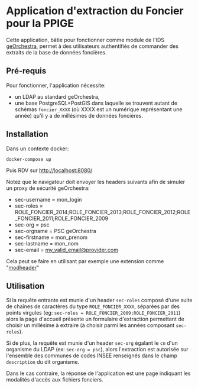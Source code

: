 # Application d'extraction du Foncier pour la PPIGE

Cette application, bâtie pour fonctionner comme module de l'IDS [geOrchestra](https://github.com/georchestra/georchestra), permet à des utilisateurs authentifiés de commander des extraits de la base de données foncières.

## Pré-requis

Pour fonctionner, l'application nécessite:
 * un LDAP au standard geOrchestra,
 * une base PostgreSQL+PostGIS dans laquelle se trouvent autant de schémas `foncier_XXXX` (où XXXX est un numérique représentant une année) qu'il y a de millésimes de données foncières.

## Installation

Dans un contexte docker:
```
docker-compose up
```
Puis RDV sur [http://localhost:8080/](http://localhost:8080/)

Notez que le navigateur doit envoyer les headers suivants afin de simuler un proxy de sécurité geOrchestra:
 * sec-username = mon_login
 * sec-roles = ROLE_FONCIER_2014;ROLE_FONCIER_2013;ROLE_FONCIER_2012;ROLE_FONCIER_2011;ROLE_FONCIER_2009
 * sec-org = psc
 * sec-orgname = PSC geOrchestra
 * sec-firstname = mon_prenom
 * sec-lastname = mon_nom
 * sec-email = my_valid_email@provider.com

Cela peut se faire en utilisant par exemple une extension comme "[modheader](https://chrome.google.com/webstore/detail/modheader/idgpnmonknjnojddfkpgkljpfnnfcklj?hl=en)"

## Utilisation

Si la requête entrante est munie d'un header `sec-roles` composé d'une suite de chaînes de caractères du type `ROLE_FONCIER_XXXX`, séparées par des points virgules (eg: `sec-roles = ROLE_FONCIER_2009;ROLE_FONCIER_2011`) alors la page d'accueil présente un formulaire d'extraction permettant de choisir un millésime à extraire (à choisir parmi les années composant `sec-roles`).

Si de plus, la requête est munie d'un header `sec-org` égalant le `cn` d'un organisme du LDAP (ex: `sec-org = psc`), alors l'extraction est autorisée sur l'ensemble des communes de codes INSEE renseignés dans le champ `description` du dit organisme.

Dans le cas contraire, la réponse de l'application est une page indiquant les modalités d'accès aux fichiers fonciers.
